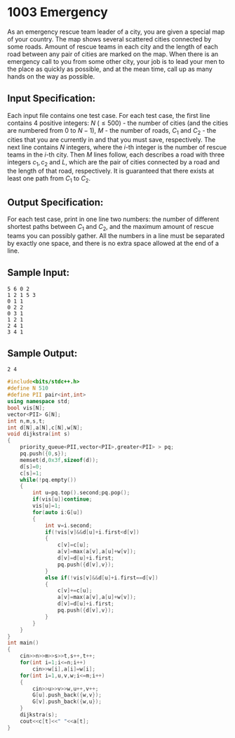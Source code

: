 # 1003 Emergency 

As an emergency rescue team leader of a city, you are given a special map of your country. The map shows several scattered cities connected by some roads. Amount of rescue teams in each city and the length of each road between any pair of cities are marked on the map. When there is an emergency call to you from some other city, your job is to lead your men to the place as quickly as possible, and at the mean time, call up as many hands on the way as possible. 

## Input Specification:

Each input file contains one test case. For each test case, the first line contains 4 positive integers: $N\ (≤500)$ - the number of cities (and the cities are numbered from $0$ to $N−1$), $M$ - the number of roads, $C_1$ and $C_2$ - the cities that you are currently in and that you must save, respectively. The next line contains $N$ integers, where the $i$-th integer is the number of rescue teams in the $i$-th city. Then $M$ lines follow, each describes a road with three integers $c_1, c_2$ and $L$, which are the pair of cities connected by a road and the length of that road, respectively. It is guaranteed that there exists at least one path from $C_1$ to $C_2$. 

## Output Specification:

For each test case, print in one line two numbers: the number of different shortest paths between $C_1$ and $C_2$, and the maximum amount of rescue teams you can possibly gather. All the numbers in a line must be separated by exactly one space, and there is no extra space allowed at the end of a line. 

## Sample Input:

```
5 6 0 2
1 2 1 5 3
0 1 1
0 2 2
0 3 1
1 2 1
2 4 1
3 4 1
```

## Sample Output:

```
2 4
```

```cpp
#include<bits/stdc++.h>
#define N 510
#define PII pair<int,int>
using namespace std;
bool vis[N];
vector<PII> G[N];
int n,m,s,t;
int d[N],a[N],c[N],w[N];
void dijkstra(int s)
{
    priority_queue<PII,vector<PII>,greater<PII> > pq;
    pq.push({0,s});
    memset(d,0x3f,sizeof(d));
    d[s]=0;
    c[s]=1;
    while(!pq.empty())
    {
        int u=pq.top().second;pq.pop();
        if(vis[u])continue;
        vis[u]=1;
        for(auto i:G[u])
        {
            int v=i.second;
            if(!vis[v]&&d[u]+i.first<d[v])
            {
                c[v]=c[u];
                a[v]=max(a[v],a[u]+w[v]);
                d[v]=d[u]+i.first;
                pq.push({d[v],v});
            }
            else if(!vis[v]&&d[u]+i.first==d[v])
            {
                c[v]+=c[u];
                a[v]=max(a[v],a[u]+w[v]);
                d[v]=d[u]+i.first;
                pq.push({d[v],v});
            }
        }
    }
}
int main()
{
    cin>>n>>m>>s>>t,s++,t++;
    for(int i=1;i<=n;i++)
        cin>>w[i],a[i]=w[i];
    for(int i=1,u,v,w;i<=m;i++)
    {
        cin>>u>>v>>w,u++,v++;
        G[u].push_back({w,v});
        G[v].push_back({w,u});
    }
    dijkstra(s);
    cout<<c[t]<<" "<<a[t];
}
```

